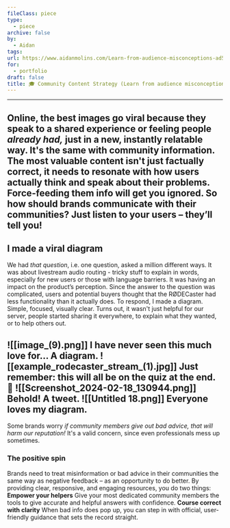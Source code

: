 ```yaml
---
fileClass: piece
type:
  - piece
archive: false
by:
  - Aidan
tags: 
url: https://www.aidanmolins.com/Learn-from-audience-misconceptions-ad5d0f839e254a588c67e299d8007195
for:
  - portfolio
draft: false
title: 🎓 Community Content Strategy (Learn from audience misconceptions)
---
```


---
  
Online, the best images go viral because they speak to a shared experience or feeling people _already had,_ just in a new, instantly relatable way.
It's the same with community information. The most valuable content isn't just factually correct, it needs to resonate with how users actually think and speak about their problems. Force-feeding them info will get you ignored.
So how should brands communicate with their communities? Just listen to your users – they’ll tell you!
---
  
## I made a viral diagram
We had _that question_, i.e. one question, asked a million different ways. It was about livestream audio routing - tricky stuff to explain in words, especially for new users or those with language barriers.
It was having an impact on the product’s perception. Since the answer to the question was complicated, users and potential buyers thought that the RØDECaster had less functionality than it actually does.
To respond, I made a diagram. Simple, focused, visually clear. Turns out, it wasn't just helpful for our server, people started sharing it everywhere, to explain what they wanted, or to help others out.
  
![[image_(9).png]]
I have never seen this much love for… A diagram.
![[example_rodecaster_stream_(1).jpg]]
Just remember: this will all be on the quiz at the end. 👀
![[Screenshot_2024-02-18_130944.png]]
Behold! A tweet.
![[Untitled 18.png]]
Everyone loves my diagram.
---
  
Some brands worry _if community members give out bad advice, that will harm our reputation!_ It's a valid concern, since even professionals mess up sometimes.
### **The positive spin**
Brands need to treat misinformation or bad advice in their communities the same way as negative feedback – as an opportunity to do better. By providing clear, responsive, and engaging resources, you do two things:
**Empower your helpers**
Give your most dedicated community members the tools to give accurate and helpful answers with confidence.
**Course correct with clarity**
When bad info does pop up, you can step in with official, user-friendly guidance that sets the record straight.